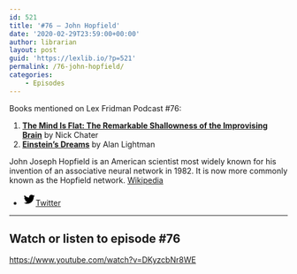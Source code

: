 ```yaml
---
id: 521
title: '#76 – John Hopfield'
date: '2020-02-29T23:59:00+00:00'
author: librarian
layout: post
guid: 'https://lexlib.io/?p=521'
permalink: /76-john-hopfield/
categories:
    - Episodes
---
```


Books mentioned on Lex Fridman Podcast #76:

1. <b><a href="https://amzn.to/3Eqn9F7" target="_blank" rel="sponsored noopener noreferrer">The Mind Is Flat: The Remarkable Shallowness of the Improvising Brain</a></b> by Nick Chater
2. <b><a href="https://amzn.to/3TXGEut" target="_blank" rel="sponsored noopener noreferrer">Einstein’s Dreams</a></b> by Alan Lightman

<!--more-->

John Joseph Hopfield is an American scientist most widely known for his invention of an associative neural network in 1982. It is now more commonly known as the Hopfield network. [Wikipedia](https://en.wikipedia.org/wiki/John_Hopfield)

- [<svg aria-hidden="true" focusable="false" height="24" version="1.1" viewbox="0 0 24 24" width="24" xmlns="http://www.w3.org/2000/svg"><path d="M22.23,5.924c-0.736,0.326-1.527,0.547-2.357,0.646c0.847-0.508,1.498-1.312,1.804-2.27 c-0.793,0.47-1.671,0.812-2.606,0.996C18.324,4.498,17.257,4,16.077,4c-2.266,0-4.103,1.837-4.103,4.103 c0,0.322,0.036,0.635,0.106,0.935C8.67,8.867,5.647,7.234,3.623,4.751C3.27,5.357,3.067,6.062,3.067,6.814 c0,1.424,0.724,2.679,1.825,3.415c-0.673-0.021-1.305-0.206-1.859-0.513c0,0.017,0,0.034,0,0.052c0,1.988,1.414,3.647,3.292,4.023 c-0.344,0.094-0.707,0.144-1.081,0.144c-0.264,0-0.521-0.026-0.772-0.074c0.522,1.63,2.038,2.816,3.833,2.85 c-1.404,1.1-3.174,1.756-5.096,1.756c-0.331,0-0.658-0.019-0.979-0.057c1.816,1.164,3.973,1.843,6.29,1.843 c7.547,0,11.675-6.252,11.675-11.675c0-0.178-0.004-0.355-0.012-0.531C20.985,7.47,21.68,6.747,22.23,5.924z"></path></svg><span class="wp-block-social-link-label screen-reader-text">Twitter</span>](https://twitter.com/hopfieldjohn)

- - - - - -

## Watch or listen to episode #76

<https://www.youtube.com/watch?v=DKyzcbNr8WE>